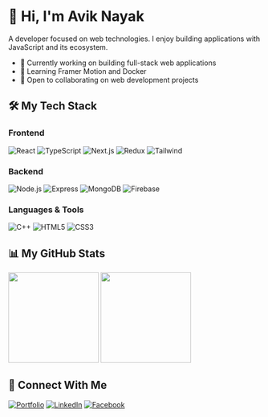 # 👋 Hi, I'm Avik Nayak

A developer focused on web technologies. I enjoy building applications with JavaScript and its ecosystem.

- 🔭 Currently working on building full-stack web applications
- 🌱 Learning Framer Motion and Docker
- 🤝 Open to collaborating on web development projects
  
## 🛠️ My Tech Stack

### Frontend
![React](https://img.shields.io/badge/-React-61DAFB?style=flat-square&logo=react&logoColor=black)
![TypeScript](https://img.shields.io/badge/-TypeScript-3178C6?style=flat-square&logo=typescript&logoColor=white)
![Next.js](https://img.shields.io/badge/-Next.js-000000?style=flat-square&logo=next.js&logoColor=white)
![Redux](https://img.shields.io/badge/-Redux-764ABC?style=flat-square&logo=redux&logoColor=white)
![Tailwind](https://img.shields.io/badge/-Tailwind_CSS-38B2AC?style=flat-square&logo=tailwind-css&logoColor=white)

### Backend
![Node.js](https://img.shields.io/badge/-Node.js-339933?style=flat-square&logo=node.js&logoColor=white)
![Express](https://img.shields.io/badge/-Express-000000?style=flat-square&logo=express&logoColor=white)
![MongoDB](https://img.shields.io/badge/-MongoDB-47A248?style=flat-square&logo=mongodb&logoColor=white)
![Firebase](https://img.shields.io/badge/-Firebase-FFCA28?style=flat-square&logo=firebase&logoColor=black)

### Languages & Tools
![C++](https://img.shields.io/badge/-C++-00599C?style=flat-square&logo=c%2B%2B&logoColor=white)
![HTML5](https://img.shields.io/badge/-HTML5-E34F26?style=flat-square&logo=html5&logoColor=white)
![CSS3](https://img.shields.io/badge/-CSS3-1572B6?style=flat-square&logo=css3&logoColor=white)

## 📊 My GitHub Stats

<p align="left">
  <img src="http://github-profile-summary-cards.vercel.app/api/cards/stats?username=AvikNayak22&theme=tokyonight" height="180em" />
  <img src="http://github-profile-summary-cards.vercel.app/api/cards/repos-per-language?username=AvikNayak22&theme=tokyonight" height="180em" />
</p>

## 🤝 Connect With Me

[![Portfolio](https://img.shields.io/badge/Portfolio-000000?style=for-the-badge&logo=About.me&logoColor=white)](https://avik-nayak.vercel.app/)
[![LinkedIn](https://img.shields.io/badge/LinkedIn-0077B5?style=for-the-badge&logo=linkedin&logoColor=white)](https://www.linkedin.com/in/avik-nayak-50b667222/)
[![Facebook](https://img.shields.io/badge/Facebook-1877F2?style=for-the-badge&logo=facebook&logoColor=white)](https://www.facebook.com/profile.php?id=61552946880967)



